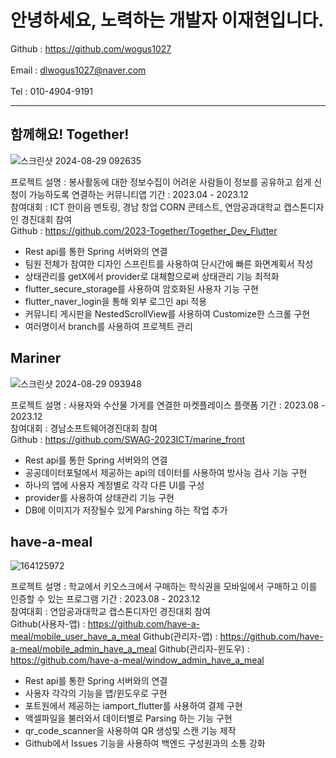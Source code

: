 # 안녕하세요, 노력하는 개발자 이재현입니다.
Github : https://github.com/wogus1027<br><br>
Email : dlwogus1027@naver.com<br><br>
Tel : 010-4904-9191

<hr>

## 함께해요! Together!
![스크린샷 2024-08-29 092635](https://github.com/user-attachments/assets/aa8fbe88-4285-4ceb-afc9-d4cc9448ef9c)

프로젝트 설명 : 봉사활동에 대한 정보수집이 어려운 사람들이 정보를 공유하고 쉽게 신청이 가능하도록 연결하는 커뮤니티앱
기간 : 2023.04 - 2023.12<br>
참여대회 : ICT 한이음 멘토링, 경남 창업 CORN 콘테스트, 연암공과대학교 캡스톤디자인 경진대회 참여<br>
Github : https://github.com/2023-Together/Together_Dev_Flutter<br>
<ul>
  <li>Rest api를 통한 Spring 서버와의 연결</li>
  <li>팀원 전체가 참여한 디자인 스프린트를 사용하여 단시간에 빠른 화면계획서 작성</li>
  <li>상태관리를 getX에서 provider로 대체함으로써 상태관리 기능 최적화</li>
  <li>flutter_secure_storage를 사용하여 암호화된 사용자 기능 구현</li>
  <li>flutter_naver_login을 통해 외부 로그인 api 적용</li>
  <li>커뮤니티 게시판을 NestedScrollView를 사용하여 Customize한 스크롤 구현</li>
  <li>여러명이서 branch를 사용하여 프로젝트 관리</li>
</ul>

## Mariner
![스크린샷 2024-08-29 093948](https://github.com/user-attachments/assets/e6c45015-a1b9-4528-b718-78c21277fbdf)

프로젝트 설명 : 사용자와 수산물 가게를 연결한 마켓플레이스 플랫폼
기간 : 2023.08 - 2023.12<br>
참여대회 : 경남소프트웨어경진대회 참여<br>
Github : https://github.com/SWAG-2023ICT/marine_front
<ul>
  <li>Rest api를 통한 Spring 서버와의 연결</li>
  <li>공공데이터포털에서 제공하는 api의 데이터를 사용하여 방사능 검사 기능 구현</li>
  <li>하나의 앱에 사용자 계정별로 각각 다른 UI를 구성</li>
  <li>provider를 사용하여 상태관리 기능 구현</li>
  <li>DB에 이미지가 저장될수 있게 Parshing 하는 작업 추가</li>
</ul>

## have-a-meal
![164125972](https://github.com/user-attachments/assets/fc85329e-c833-488a-b263-e335201e25c3)

프로젝트 설명 : 학교에서 키오스크에서 구매하는 학식권을 모바일에서 구매하고 이를 인증할 수 있는 프로그램
기간 : 2023.08 - 2023.12<br>
참여대회 : 연암공과대학교 캡스톤디자인 경진대회 참여<br>
Github(사용자-앱) : https://github.com/have-a-meal/mobile_user_have_a_meal
Github(관리자-앱) : https://github.com/have-a-meal/mobile_admin_have_a_meal
Github(관리자-윈도우) : https://github.com/have-a-meal/window_admin_have_a_meal
<ul>
  <li>Rest api를 통한 Spring 서버와의 연결</li>
  <li>사용자 각각의 기능을 앱/윈도우로 구현</li>
  <li>포트원에서 제공하는 iamport_flutter를 사용하여 결제 구현</li>
  <li>액셀파일을 불러와서 데이터별로 Parsing 하는 기능 구현</li>
  <li>qr_code_scanner을 사용하여 QR 생성및 스캔 기능 제작</li>
  <li>Github에서 Issues 기능을 사용하여 백엔드 구성원과의 소통 강화</li>
</ul>
